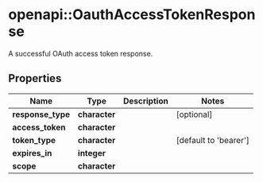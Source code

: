 # openapi::OauthAccessTokenResponse

A successful OAuth access token response.

## Properties
Name | Type | Description | Notes
------------ | ------------- | ------------- | -------------
**response_type** | **character** |  | [optional] 
**access_token** | **character** |  | 
**token_type** | **character** |  | [default to &#39;bearer&#39;]
**expires_in** | **integer** |  | 
**scope** | **character** |  | 


